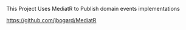 This Project Uses MediatR to Publish  domain events implementations

https://github.com/jbogard/MediatR
